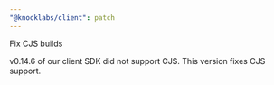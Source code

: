 ```yaml
---
"@knocklabs/client": patch
---
```


Fix CJS builds

v0.14.6 of our client SDK did not support CJS. This version fixes CJS support.
